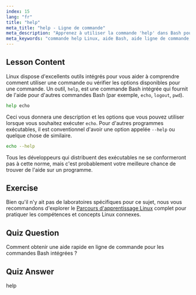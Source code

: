 ```yaml
---
index: 15
lang: "fr"
title: "help"
meta_title: "help - Ligne de commande"
meta_description: "Apprenez à utiliser la commande 'help' dans Bash pour une assistance rapide en ligne de commande. Comprenez les commandes intégrées et trouvez les options pour les programmes Linux."
meta_keywords: "commande help Linux, aide Bash, aide ligne de commande, commandes Linux, Linux débutant, tutoriel Linux, tutoriel Bash"
---
```


## Lesson Content

Linux dispose d'excellents outils intégrés pour vous aider à comprendre comment utiliser une commande ou vérifier les options disponibles pour une commande. Un outil, `help`, est une commande Bash intégrée qui fournit de l'aide pour d'autres commandes Bash (par exemple, `echo`, `logout`, `pwd`).

```bash
help echo
```

Ceci vous donnera une description et les options que vous pouvez utiliser lorsque vous souhaitez exécuter `echo`. Pour d'autres programmes exécutables, il est conventionnel d'avoir une option appelée `--help` ou quelque chose de similaire.

```bash
echo --help
```

Tous les développeurs qui distribuent des exécutables ne se conformeront pas à cette norme, mais c'est probablement votre meilleure chance de trouver de l'aide sur un programme.

## Exercise

Bien qu'il n'y ait pas de laboratoires spécifiques pour ce sujet, nous vous recommandons d'explorer le [Parcours d'apprentissage Linux](https://labex.io/fr/learn/linux) complet pour pratiquer les compétences et concepts Linux connexes.

## Quiz Question

Comment obtenir une aide rapide en ligne de commande pour les commandes Bash intégrées ?

## Quiz Answer

help